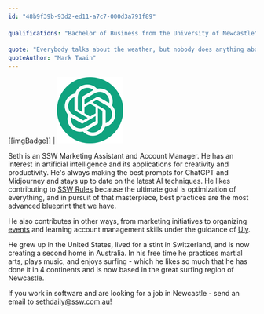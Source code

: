```yaml
---
id: "48b9f39b-93d2-ed11-a7c7-000d3a791f89"

qualifications: "Bachelor of Business from the University of Newcastle"

quote: "Everybody talks about the weather, but nobody does anything about it."
quoteAuthor: "Mark Twain"
---
```


[[imgBadge]]
| ![Image Alt Text](../badges/Developer-OpenAI-ChatGPT.png)


[Editing your profile]: https://github.com/SSWConsulting/People/wiki/3.-Editing-your-profile

Seth is an SSW Marketing Assistant and Account Manager. He has an interest in artificial intelligence and its applications for creativity and productivity. He's always making the best prompts for ChatGPT and Midjourney and stays up to date on the latest AI techniques. He likes contributing to [SSW Rules](https://www.ssw.com.au/rules/) because the ultimate goal is optimization of everything, and in pursuit of that masterpiece, best practices are the most advanced blueprint that we have.

He also contributes in other ways, from marketing initiatives to organizing [events](https://www.ssw.com.au/ssw/Events/?tech=all&type=all) and learning account management skills under the guidance of [Uly](https://www.ssw.com.au/people/uly/).


He grew up in the United States, lived for a stint in Switzerland, and is now creating a second home in Australia. In his free time he practices martial arts, plays music, and enjoys surfing - which he likes so much that he has done it in 4 continents and is now based in the great surfing region of Newcastle.

If you work in software and are looking for a job in Newcastle - send an email to sethdaily@ssw.com.au!





